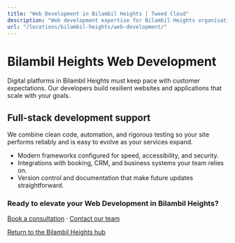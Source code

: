 ```yaml
---
title: "Web Development in Bilambil Heights | Tweed Cloud"
description: "Web development expertise for Bilambil Heights organisations that need dependable platforms."
url: "/locations/bilambil-heights/web-development/"
---
```


# Bilambil Heights Web Development

Digital platforms in Bilambil Heights must keep pace with customer expectations. Our developers build resilient websites and applications that scale with your goals.

## Full-stack development support

We combine clean code, automation, and rigorous testing so your site performs reliably and is easy to evolve as your services expand.

- Modern frameworks configured for speed, accessibility, and security.
- Integrations with booking, CRM, and business systems your team relies on.
- Version control and documentation that make future updates straightforward.

### Ready to elevate your Web Development in Bilambil Heights?

[Book a consultation](/consultation/) · [Contact our team](/contact/)

[Return to the Bilambil Heights hub](/locations/bilambil-heights/)
